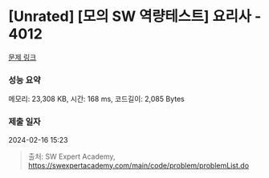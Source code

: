 # [Unrated] [모의 SW 역량테스트] 요리사 - 4012 

[문제 링크](https://swexpertacademy.com/main/code/problem/problemDetail.do?contestProbId=AWIeUtVakTMDFAVH) 

### 성능 요약

메모리: 23,308 KB, 시간: 168 ms, 코드길이: 2,085 Bytes

### 제출 일자

2024-02-16 15:23



> 출처: SW Expert Academy, https://swexpertacademy.com/main/code/problem/problemList.do